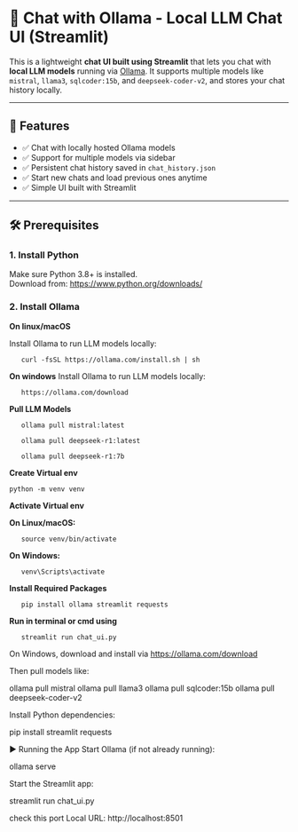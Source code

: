 # 💬 Chat with Ollama - Local LLM Chat UI (Streamlit)

This is a lightweight **chat UI built using Streamlit** that lets you chat with **local LLM models** running via [Ollama](https://ollama.com/). It supports multiple models like `mistral`, `llama3`, `sqlcoder:15b`, and `deepseek-coder-v2`, and stores your chat history locally.

---

## 🚀 Features

- ✅ Chat with locally hosted Ollama models
- ✅ Support for multiple models via sidebar
- ✅ Persistent chat history saved in `chat_history.json`
- ✅ Start new chats and load previous ones anytime
- ✅ Simple UI built with Streamlit

---

## 🛠 Prerequisites

### 1. Install Python
Make sure Python 3.8+ is installed.  
Download from: https://www.python.org/downloads/

### 2. Install Ollama

**On linux/macOS**

Install Ollama to run LLM models locally:

       curl -fsSL https://ollama.com/install.sh | sh

**On windows**
Install Ollama to run LLM models locally:
       
       https://ollama.com/download



**Pull LLM Models**

       ollama pull mistral:latest
       
       ollama pull deepseek-r1:latest
       
       ollama pull deepseek-r1:7b

       
**Create Virtual env**


    python -m venv venv


**Activate Virtual env**

**On Linux/macOS:**

       source venv/bin/activate

**On Windows:**

       venv\Scripts\activate


**Install Required Packages**


       pip install ollama streamlit requests

**Run in terminal or cmd using**

       streamlit run chat_ui.py

On Windows, download and install via https://ollama.com/download

Then pull models like:

ollama pull mistral
ollama pull llama3
ollama pull sqlcoder:15b
ollama pull deepseek-coder-v2



Install Python dependencies:


pip install streamlit requests




▶️ Running the App
Start Ollama (if not already running):

ollama serve

Start the Streamlit app:


streamlit run chat_ui.py

 check  this port
 Local URL: http://localhost:8501


